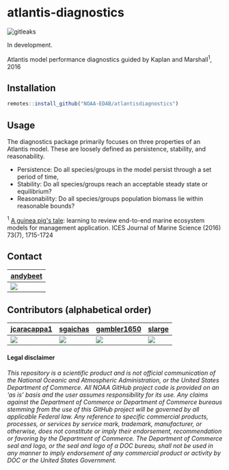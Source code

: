 # atlantis-diagnostics

<!-- badges: start -->

![gitleaks](https://github.com/NOAA-EDAB/atlantisdiagnostics/workflows/gitleaks/badge.svg)

<!-- badges: end -->
In development.

Atlantis model performance diagnostics guided by Kaplan and Marshall<sup>1</sup>, 2016

## Installation

``` r
remotes::install_github("NOAA-EDAB/atlantisdiagnostics")
```

## Usage

The diagnostics package primarily focuses on three properties of an Atlantis model. These are loosely defined as persistence, stability, and reasonability.

* Persistence: Do all species/groups in the model persist through a set period of time,
* Stability: Do all species/groups reach an acceptable steady state or equilibrium?
* Reasonability: Do all species/groups population biomass lie within reasonable bounds?


<sup>1</sup> [A guinea pig's tale](https://doi.org/10.1093/icesjms/fsw047): learning to review end-to-end marine ecosystem models for management application. ICES Journal of Marine Science (2016) 73(7), 1715-1724


## Contact

| [andybeet](https://github.com/andybeet)                                                         |
|-------------------------------------------------------------------------------------------------|
| [![](https://avatars1.githubusercontent.com/u/22455149?s=100&v=4)](https://github.com/andybeet) |

## Contributors (alphabetical order)

| [jcaracappa1](https://github.com/jcaracappa1)                                                      | [sgaichas](https://github.com/sgaichas)                                                        | [gambler1650](https://github.com/gambler1650)                                                     | [slarge](https://github.com/slarge)                                                          |
|----------------------------------------------------------------------------------------------------|------------------------------------------------------------------------------------------------|---------------------------------------------------------------------------------------------------|----------------------------------------------------------------------------------------------|
| [![](https://avatars1.githubusercontent.com/u/57966543?s=100&v=4)](https://github.com/jcaracappa1) | [![](https://avatars1.githubusercontent.com/u/8172302?s=100&v=4)](https://github.com/sgaichas) | [![](https://avatars1.githubusercontent.com/u/5949383?s=100&v=4)](https://github.com/gambler1650) | [![](https://avatars1.githubusercontent.com/u/5000131?s=100&v=4)](https://github.com/slarge) |



#### Legal disclaimer

*This repository is a scientific product and is not official communication of the National Oceanic and Atmospheric Administration, or the United States Department of Commerce. All NOAA GitHub project code is provided on an ‘as is’ basis and the user assumes responsibility for its use. Any claims against the Department of Commerce or Department of Commerce bureaus stemming from the use of this GitHub project will be governed by all applicable Federal law. Any reference to specific commercial products, processes, or services by service mark, trademark, manufacturer, or otherwise, does not constitute or imply their endorsement, recommendation or favoring by the Department of Commerce. The Department of Commerce seal and logo, or the seal and logo of a DOC bureau, shall not be used in any manner to imply endorsement of any commercial product or activity by DOC or the United States Government.*
